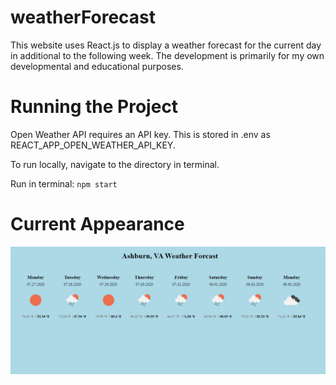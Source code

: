 # weatherForecast

This website uses React.js to display a weather forecast for the current day in additional to the following week. The development is primarily for my own developmental and educational purposes.

# Running the Project

Open Weather API requires an API key. This is stored in .env as REACT_APP_OPEN_WEATHER_API_KEY.


To run locally, navigate to the directory in terminal.

Run in terminal:
`npm start`

# Current Appearance

![Image of weatherForecast](weatherPicture.PNG?raw=true)
